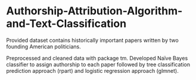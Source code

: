 # Authorship-Attribution-Algorithm-and-Text-Classification
Provided dataset contains historically important papers written by two founding American politicians.  
  
Preprocessed and cleaned data with package tm. Developed Naïve Bayes classifier to assign authorship to each paper followed by tree classification prediction approach (rpart) and logistic regression approach (glmnet).
